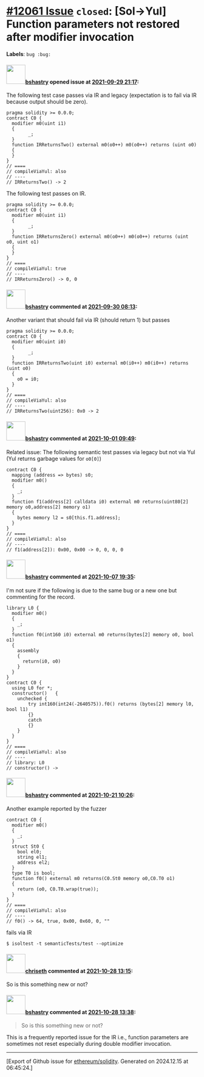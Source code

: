 # [\#12061 Issue](https://github.com/ethereum/solidity/issues/12061) `closed`: [Sol->Yul] Function parameters not restored after modifier invocation
**Labels**: `bug :bug:`


#### <img src="https://avatars.githubusercontent.com/u/2388185?v=4" width="50">[bshastry](https://github.com/bshastry) opened issue at [2021-09-29 21:17](https://github.com/ethereum/solidity/issues/12061):

The following test case passes via IR and legacy (expectation is to fail via IR because output should be zero).

```
pragma solidity >= 0.0.0;
contract C0 {
  modifier m0(uint i1)
  {
        _;
  }
  function IRReturnsTwo() external m0(o0++) m0(o0++) returns (uint o0)
  {
  }
}
// ====
// compileViaYul: also
// ----
// IRReturnsTwo() -> 2
```

The following test passes on IR.

```
pragma solidity >= 0.0.0;
contract C0 {
  modifier m0(uint i1)
  {
        _;
  }
  function IRReturnsZero() external m0(o0++) m0(o0++) returns (uint o0, uint o1)
  {
  }
}
// ====
// compileViaYul: true
// ----
// IRReturnsZero() -> 0, 0
```

#### <img src="https://avatars.githubusercontent.com/u/2388185?v=4" width="50">[bshastry](https://github.com/bshastry) commented at [2021-09-30 08:13](https://github.com/ethereum/solidity/issues/12061#issuecomment-930999272):

Another variant that should fail via IR (should return 1) but passes

```
pragma solidity >= 0.0.0;
contract C0 {
  modifier m0(uint i0)
  {
        _;
  }
  function IRReturnsTwo(uint i0) external m0(i0++) m0(i0++) returns (uint o0)
  {
    o0 = i0;
  }
}
// ====
// compileViaYul: also
// ----
// IRReturnsTwo(uint256): 0x0 -> 2
```

#### <img src="https://avatars.githubusercontent.com/u/2388185?v=4" width="50">[bshastry](https://github.com/bshastry) commented at [2021-10-01 09:49](https://github.com/ethereum/solidity/issues/12061#issuecomment-932084443):

Related issue: The following semantic test passes via legacy but not via Yul (Yul returns garbage values for `o0[0]`)

```
contract C0 {
  mapping (address => bytes) s0;
  modifier m0()
  {
    _;
  }
  function f1(address[2] calldata i0) external m0 returns(uint80[2] memory o0,address[2] memory o1)
  {
    bytes memory l2 = s0[this.f1.address];
  }
}
// ====
// compileViaYul: also
// ----
// f1(address[2]): 0x00, 0x00 -> 0, 0, 0, 0
```

#### <img src="https://avatars.githubusercontent.com/u/2388185?v=4" width="50">[bshastry](https://github.com/bshastry) commented at [2021-10-07 19:35](https://github.com/ethereum/solidity/issues/12061#issuecomment-938096100):

I'm not sure if the following is due to the same bug or a new one but commenting for the record.

```
library L0 {
  modifier m0()
  {
    _;
  }
  function f0(int160 i0) external m0 returns(bytes[2] memory o0, bool o1)
  {
    assembly
    {
      return(i0, o0)
    }
  }
}
contract C0 {
  using L0 for *;
  constructor()   {
    unchecked {
        try int160(int24(-2640575)).f0() returns (bytes[2] memory l0, bool l1)
        {}
        catch
        {}
    }
  }
}
// ====
// compileViaYul: also
// ----
// library: L0
// constructor() ->
```

#### <img src="https://avatars.githubusercontent.com/u/2388185?v=4" width="50">[bshastry](https://github.com/bshastry) commented at [2021-10-21 10:26](https://github.com/ethereum/solidity/issues/12061#issuecomment-948472202):

Another example reported by the fuzzer

```
contract C0 {
  modifier m0()
  {
    _;
  }
  struct St0 {
    bool el0;
    string el1;
    address el2;
  }
  type T0 is bool;
  function f0() external m0 returns(C0.St0 memory o0,C0.T0 o1)
  {
    return (o0, C0.T0.wrap(true));
  }
}
// ====
// compileViaYul: also
// ----
// f0() -> 64, true, 0x00, 0x60, 0, ""
```

fails via IR

```
$ isoltest -t semanticTests/test --optimize
```

#### <img src="https://avatars.githubusercontent.com/u/9073706?v=4" width="50">[chriseth](https://github.com/chriseth) commented at [2021-10-28 13:15](https://github.com/ethereum/solidity/issues/12061#issuecomment-953834317):

So is this something new or not?

#### <img src="https://avatars.githubusercontent.com/u/2388185?v=4" width="50">[bshastry](https://github.com/bshastry) commented at [2021-10-28 13:38](https://github.com/ethereum/solidity/issues/12061#issuecomment-953854390):

> So is this something new or not?

This is a frequently reported issue for the IR i.e., function parameters are sometimes not reset especially during double modifier invocation.


-------------------------------------------------------------------------------



[Export of Github issue for [ethereum/solidity](https://github.com/ethereum/solidity). Generated on 2024.12.15 at 06:45:24.]
